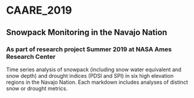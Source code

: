 # CAARE_2019

## Snowpack Monitoring in the Navajo Nation
### As part of research project Summer 2019 at NASA Ames Research Center 

Time series analysis of snowpack (including snow water equivalent and snow depth) and drought indices (PDSI and SPI) in six high elevation regions in the Navajo Nation. Each markdown includes analyses of distinct snow or drought metrics.


